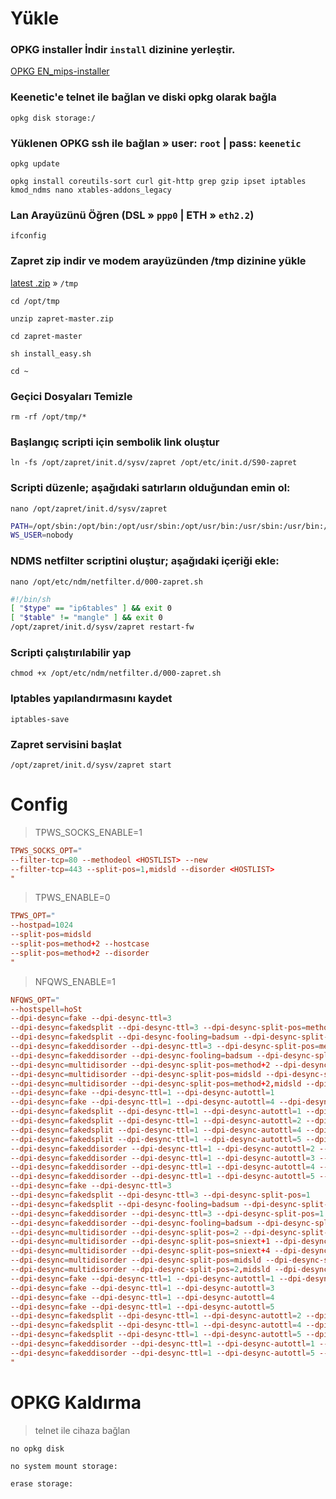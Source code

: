 # Yükle

### OPKG installer İndir `install` dizinine yerleştir.
[OPKG EN_mips-installer](http://bin.entware.net/mipssf-k3.4/installer/EN_mips-installer.tar.gz)

### Keenetic'e telnet ile bağlan ve diski opkg olarak bağla
```telnet
opkg disk storage:/
```

### Yüklenen OPKG ssh ile bağlan » user: `root` | pass: `keenetic`
```opkg
opkg update
```

```opkg
opkg install coreutils-sort curl git-http grep gzip ipset iptables kmod_ndms nano xtables-addons_legacy
```

### Lan Arayüzünü Öğren (DSL » `ppp0` | ETH » `eth2.2`)

```opkg
ifconfig
```

### Zapret zip indir ve modem arayüzünden /tmp dizinine yükle

[latest .zip](https://github.com/bol-van/zapret/releases/latest) » `/tmp`

```opkg
cd /opt/tmp
```

```opkg
unzip zapret-master.zip
```

```opkg
cd zapret-master
```

```opkg
sh install_easy.sh
```

```opkg
cd ~
```

### Geçici Dosyaları Temizle

```opkg
rm -rf /opt/tmp/*
```

### Başlangıç scripti için sembolik link oluştur

```opkg
ln -fs /opt/zapret/init.d/sysv/zapret /opt/etc/init.d/S90-zapret
```

### Scripti düzenle; aşağıdaki satırların olduğundan emin ol:

```opkg
nano /opt/zapret/init.d/sysv/zapret
```

```bash
PATH=/opt/sbin:/opt/bin:/opt/usr/sbin:/opt/usr/bin:/usr/sbin:/usr/bin:/sbin:/bin
WS_USER=nobody
```

### NDMS netfilter scriptini oluştur; aşağıdaki içeriği ekle:

```opkg
nano /opt/etc/ndm/netfilter.d/000-zapret.sh
```

```bash
#!/bin/sh
[ "$type" == "ip6tables" ] && exit 0
[ "$table" != "mangle" ] && exit 0
/opt/zapret/init.d/sysv/zapret restart-fw
```

### Scripti çalıştırılabilir yap

```opkg
chmod +x /opt/etc/ndm/netfilter.d/000-zapret.sh
```

### Iptables yapılandırmasını kaydet

```opkg
iptables-save
```

### Zapret servisini başlat

```opkg
/opt/zapret/init.d/sysv/zapret start
```

# Config

> TPWS_SOCKS_ENABLE=1
```conf
TPWS_SOCKS_OPT="
--filter-tcp=80 --methodeol <HOSTLIST> --new
--filter-tcp=443 --split-pos=1,midsld --disorder <HOSTLIST>
"
```

> TPWS_ENABLE=0
```conf
TPWS_OPT="
--hostpad=1024
--split-pos=midsld
--split-pos=method+2 --hostcase
--split-pos=method+2 --disorder
"
```

> NFQWS_ENABLE=1
```conf
NFQWS_OPT="
--hostspell=hoSt
--dpi-desync=fake --dpi-desync-ttl=3
--dpi-desync=fakedsplit --dpi-desync-ttl=3 --dpi-desync-split-pos=method+2
--dpi-desync=fakedsplit --dpi-desync-fooling=badsum --dpi-desync-split-pos=method+2
--dpi-desync=fakeddisorder --dpi-desync-ttl=3 --dpi-desync-split-pos=method+2
--dpi-desync=fakeddisorder --dpi-desync-fooling=badsum --dpi-desync-split-pos=method+2
--dpi-desync=multidisorder --dpi-desync-split-pos=method+2 --dpi-desync-split-seqovl=method+1
--dpi-desync=multidisorder --dpi-desync-split-pos=midsld --dpi-desync-split-seqovl=midsld-1
--dpi-desync=multidisorder --dpi-desync-split-pos=method+2,midsld --dpi-desync-split-seqovl=method+1
--dpi-desync=fake --dpi-desync-ttl=1 --dpi-desync-autottl=1
--dpi-desync=fake --dpi-desync-ttl=1 --dpi-desync-autottl=4 --dpi-desync-fake-http=0x00000000
--dpi-desync=fakedsplit --dpi-desync-ttl=1 --dpi-desync-autottl=1 --dpi-desync-split-pos=midsld
--dpi-desync=fakedsplit --dpi-desync-ttl=1 --dpi-desync-autottl=2 --dpi-desync-split-pos=midsld
--dpi-desync=fakedsplit --dpi-desync-ttl=1 --dpi-desync-autottl=4 --dpi-desync-split-pos=method+2
--dpi-desync=fakedsplit --dpi-desync-ttl=1 --dpi-desync-autottl=5 --dpi-desync-split-pos=method+2
--dpi-desync=fakeddisorder --dpi-desync-ttl=1 --dpi-desync-autottl=2 --dpi-desync-split-pos=midsld
--dpi-desync=fakeddisorder --dpi-desync-ttl=1 --dpi-desync-autottl=3 --dpi-desync-split-pos=method+2
--dpi-desync=fakeddisorder --dpi-desync-ttl=1 --dpi-desync-autottl=4 --dpi-desync-split-pos=method+2
--dpi-desync=fakeddisorder --dpi-desync-ttl=1 --dpi-desync-autottl=5 --dpi-desync-split-pos=method+2
--dpi-desync=fake --dpi-desync-ttl=3
--dpi-desync=fakedsplit --dpi-desync-ttl=3 --dpi-desync-split-pos=1
--dpi-desync=fakedsplit --dpi-desync-fooling=badsum --dpi-desync-split-pos=1
--dpi-desync=fakeddisorder --dpi-desync-ttl=3 --dpi-desync-split-pos=1
--dpi-desync=fakeddisorder --dpi-desync-fooling=badsum --dpi-desync-split-pos=1
--dpi-desync=multidisorder --dpi-desync-split-pos=2 --dpi-desync-split-seqovl=1
--dpi-desync=multidisorder --dpi-desync-split-pos=sniext+1 --dpi-desync-split-seqovl=sniext
--dpi-desync=multidisorder --dpi-desync-split-pos=sniext+4 --dpi-desync-split-seqovl=sniext+3
--dpi-desync=multidisorder --dpi-desync-split-pos=midsld --dpi-desync-split-seqovl=midsld-1
--dpi-desync=multidisorder --dpi-desync-split-pos=2,midsld --dpi-desync-split-seqovl=1
--dpi-desync=fake --dpi-desync-ttl=1 --dpi-desync-autottl=1 --dpi-desync-fake-tls=0x00000000
--dpi-desync=fake --dpi-desync-ttl=1 --dpi-desync-autottl=3
--dpi-desync=fake --dpi-desync-ttl=1 --dpi-desync-autottl=4
--dpi-desync=fake --dpi-desync-ttl=1 --dpi-desync-autottl=5
--dpi-desync=fakedsplit --dpi-desync-ttl=1 --dpi-desync-autottl=2 --dpi-desync-split-pos=1
--dpi-desync=fakedsplit --dpi-desync-ttl=1 --dpi-desync-autottl=4 --dpi-desync-split-pos=midsld
--dpi-desync=fakedsplit --dpi-desync-ttl=1 --dpi-desync-autottl=5 --dpi-desync-split-pos=midsld
--dpi-desync=fakeddisorder --dpi-desync-ttl=1 --dpi-desync-autottl=1 --dpi-desync-split-pos=midsld
--dpi-desync=fakeddisorder --dpi-desync-ttl=1 --dpi-desync-autottl=5 --dpi-desync-split-pos=1
"
```

# OPKG Kaldırma

> telnet ile cihaza bağlan

```telnet
no opkg disk
```

```telnet
no system mount storage:
```

```telnet
erase storage:
```
